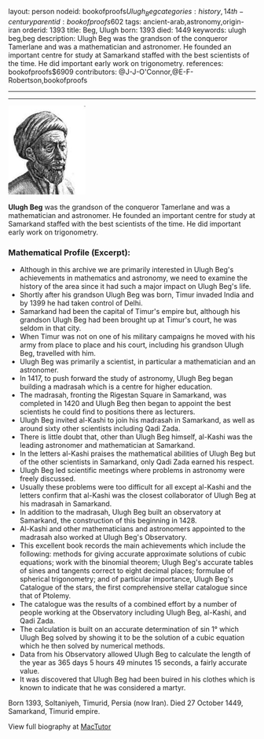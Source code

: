 layout: person
nodeid: bookofproofs$Ulugh_Beg
categories: history,14th-century
parentid: bookofproofs$602
tags: ancient-arab,astronomy,origin-iran
orderid: 1393
title: Beg, Ulugh
born: 1393
died: 1449
keywords: ulugh beg,beg
description: Ulugh Beg was the grandson of the conqueror Tamerlane and was a mathematician and astronomer. He founded an important centre for study at Samarkand staffed with the best scientists of the time. He did important early work on trigonometry.
references: bookofproofs$6909
contributors: @J-J-O'Connor,@E-F-Robertson,bookofproofs

---



---

![Ulugh_Beg.jpg](https://github.com/bookofproofs/bookofproofs.github.io/blob/main/_sources/_assets/images/portraits/Ulugh_Beg.jpg?raw=true)

**Ulugh Beg** was the grandson of the conqueror Tamerlane and was a mathematician and astronomer. He founded an important centre for study at Samarkand staffed with the best scientists of the time. He did important early work on trigonometry.

### Mathematical Profile (Excerpt):
* Although in this archive we are primarily interested in Ulugh Beg's achievements in mathematics and astronomy, we need to examine the history of the area since it had such a major impact on Ulugh Beg's life.
* Shortly after his grandson Ulugh Beg was born, Timur invaded India and by 1399 he had taken control of Delhi.
* Samarkand had been the capital of Timur's empire but, although his grandson Ulugh Beg had been brought up at Timur's court, he was seldom in that city.
* When Timur was not on one of his military campaigns he moved with his army from place to place and his court, including his grandson Ulugh Beg, travelled with him.
* Ulugh Beg was primarily a scientist, in particular a mathematician and an astronomer.
* In 1417, to push forward the study of astronomy, Ulugh Beg began building a madrasah which is a centre for higher education.
* The madrasah, fronting the Rigestan Square in Samarkand, was completed in 1420 and Ulugh Beg then began to appoint the best scientists he could find to positions there as lecturers.
* Ulugh Beg invited al-Kashi to join his madrasah in Samarkand, as well as around sixty other scientists including Qadi Zada.
* There is little doubt that, other than Ulugh Beg himself, al-Kashi was the leading astronomer and mathematician at Samarkand.
* In the letters al-Kashi praises the mathematical abilities of Ulugh Beg but of the other scientists in Samarkand, only Qadi Zada earned his respect.
* Ulugh Beg led scientific meetings where problems in astronomy were freely discussed.
* Usually these problems were too difficult for all except al-Kashi and the letters confirm that al-Kashi was the closest collaborator of Ulugh Beg at his madrasah in Samarkand.
* In addition to the madrasah, Ulugh Beg built an observatory at Samarkand, the construction of this beginning in 1428.
* Al-Kashi and other mathematicians and astronomers appointed to the madrasah also worked at Ulugh Beg's Observatory.
* This excellent book records the main achievements which include the following: methods for giving accurate approximate solutions of cubic equations; work with the binomial theorem; Ulugh Beg's accurate tables of sines and tangents correct to eight decimal places; formulae of spherical trigonometry; and of particular importance, Ulugh Beg's Catalogue of the stars, the first comprehensive stellar catalogue since that of Ptolemy.
* The catalogue was the results of a combined effort by a number of people working at the Observatory including Ulugh Beg, al-Kashi, and Qadi Zada.
* The calculation is built on an accurate determination of sin 1° which Ulugh Beg solved by showing it to be the solution of a cubic equation which he then solved by numerical methods.
* Data from his Observatory allowed Ulugh Beg to calculate the length of the year as 365 days 5 hours 49 minutes 15 seconds, a fairly accurate value.
* It was discovered that Ulugh Beg had been buired in his clothes which is known to indicate that he was considered a martyr.

Born 1393, Soltaniyeh, Timurid, Persia (now Iran). Died 27 October 1449, Samarkand, Timurid empire.

View full biography at [MacTutor](https://mathshistory.st-andrews.ac.uk/Biographies/Ulugh_Beg/)

